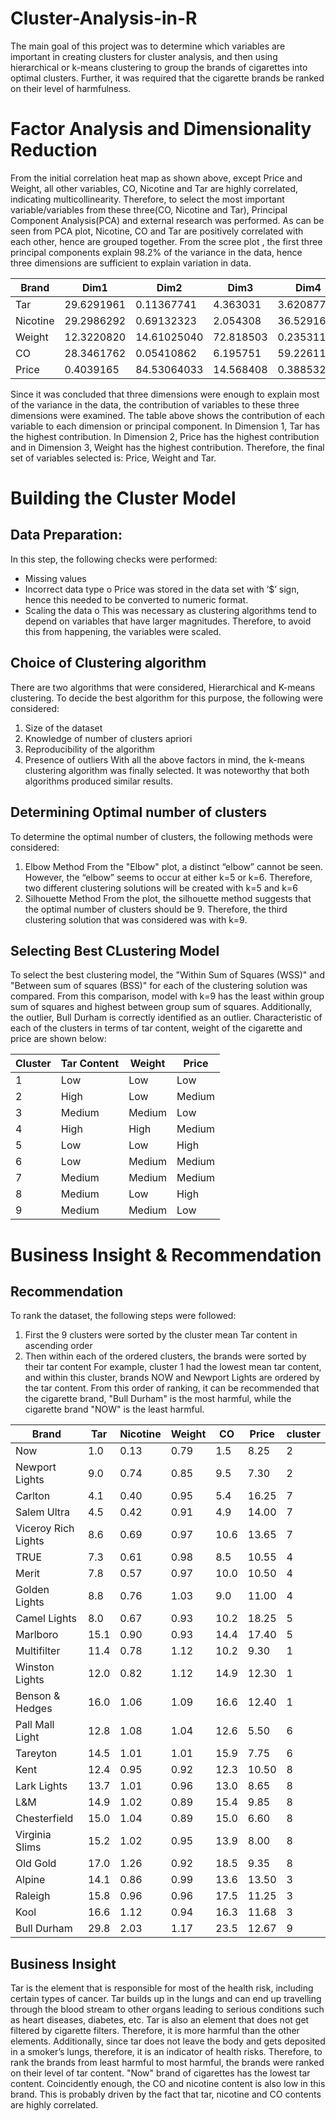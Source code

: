 # Cluster-Analysis-in-R
The main goal of this project was to determine which variables are important in creating clusters for cluster analysis, and then using hierarchical or k-means clustering to group the brands of cigarettes into optimal clusters. Further, it was required that the cigarette brands be ranked on their level of harmfulness.

# Factor Analysis and Dimensionality Reduction
From the initial correlation heat map as shown above, except Price and Weight, all other variables, CO, Nicotine and Tar are highly correlated, indicating multicollinearity. Therefore, to select the most important variable/variables from these three(CO, Nicotine and Tar), Principal Component Analysis(PCA) and external research was performed.
As can be seen from PCA plot, Nicotine, CO and Tar are positively correlated with each other, hence are grouped together. 
From the scree plot , the first three principal components explain 98.2% of the variance in the data, hence three dimensions are sufficient to explain variation in data.

| Brand | Dim1  | Dim2 | Dim3  | Dim4 | Dim5 |
| ------------- | ------------- | ------------- | ------------- | ------------- | ------------- |
| Tar  | 29.6291961 |  0.11367741  | 4.363031 |  3.6208772 | 62.27321841 |
| Nicotine | 29.2986292 |  0.69132323 |  2.054308 | 36.5291627 | 31.42657726 |
| Weight  | 12.3220820 | 14.61025040 | 72.818503  | 0.2353117  | 0.01385256 |
| CO       | 28.3461762  | 0.05410862  | 6.195751 | 59.2261156  | 6.17784897 |
| Price     | 0.4039165 | 84.53064033 | 14.568408  | 0.3885328  | 0.10850279 |

Since it was concluded that three dimensions were enough to explain most of the variance in the data, the contribution of variables to these three dimensions were examined. The table above shows the contribution of each variable to each dimension or principal component. In Dimension 1, Tar has the highest contribution. In Dimension 2, Price has the highest contribution and in Dimension 3, Weight has the highest contribution. 
Therefore, the final set of variables selected is: Price, Weight and Tar.

# Building the Cluster Model
## Data Preparation:
In this step, the following checks were performed:
-	Missing values
-	Incorrect data type
  o	Price was stored in the data set with ‘$’ sign, hence this needed to be converted to numeric format.
-	Scaling the data
  o	This was necessary as clustering algorithms tend to depend on variables that have larger magnitudes. Therefore, to avoid this from happening, the variables were scaled.
## Choice of Clustering algorithm
There are two algorithms that were considered, Hierarchical and K-means clustering. To decide the best algorithm for this purpose, the following were considered:
1.	Size of the dataset
2.	Knowledge of number of clusters apriori
3.	Reproducibility of the algorithm
4.	Presence of outliers
With all the above factors in mind, the k-means clustering algorithm was finally selected. It was noteworthy that both algorithms produced similar results. 
## Determining Optimal number of clusters
To determine the optimal number of clusters, the following methods were considered:
1.	Elbow Method
    From the "Elbow" plot, a distinct “elbow” cannot be seen. However, the “elbow” seems to occur at either k=5 or k=6.
    Therefore, two different clustering solutions will be created with k=5 and k=6
2.	Silhouette Method
    From the plot, the silhouette method suggests that the optimal number of clusters should be 9. Therefore, the third clustering         solution that was considered was with k=9.
## Selecting Best CLustering Model
To select the best clustering model, the "Within Sum of Squares (WSS)" and "Between sum of squares (BSS)" for each of the clustering solution was compared. 
From this comparison, model with k=9 has the least within group sum of squares and highest between group sum of squares. Additionally, the outlier, Bull Durham is correctly identified as an outlier.
Characteristic of each of the clusters in terms of tar content, weight of the cigarette and price are shown below:

|Cluster|Tar Content|Weight|Price|
| ------------- | ------------- | ------------- | ------------- |
|1|Low|Low|Low|
|2|High|Low|Medium|
|3|Medium|Medium|Low|
|4|High|High|Medium|
|5|Low|Low|High|
|6|Low|Medium|Medium|
|7|Medium|Medium|Medium|
|8|Medium|Low|High|
|9|Medium|Medium|Low|

# Business Insight & Recommendation
## Recommendation
To rank the dataset, the following steps were followed:
1.	First the 9 clusters were sorted by the cluster mean Tar content in ascending order
2.	Then within each of the ordered clusters, the brands were sorted by their tar content
For example, cluster 1 had the lowest mean tar content, and within this cluster, brands NOW and Newport Lights are ordered by the tar content. 
From this order of ranking, it can be recommended that the cigarette brand, "Bull Durham" is the most harmful, while the cigarette brand "NOW" is the least harmful. 

|Brand|Tar|Nicotine|Weight|CO|Price|cluster|
| ------------- | ------------- | ------------- | ------------- | ------------- | ------------- | ------------- |
|Now|1.0|0.13|0.79|1.5|8.25|2|
|Newport Lights|9.0|0.74|0.85|9.5|7.30|2
|Carlton|4.1|0.40|0.95|5.4|16.25|7|
|Salem Ultra|4.5|0.42|0.91|4.9|14.00|7|
|Viceroy Rich Lights|8.6|0.69|0.97|10.6|13.65|7|
|TRUE|7.3|0.61|0.98|8.5|10.55|4|
|Merit|7.8|0.57|0.97|10.0|10.50|4|
|Golden Lights|8.8|0.76|1.03|9.0|11.00|4|
|Camel Lights|8.0|0.67|0.93|10.2|18.25|5|
|Marlboro|15.1|0.90|0.93|14.4|17.40|5|
|Multifilter|11.4|0.78|1.12|10.2|9.30|1|
|Winston Lights|12.0|0.82|1.12|14.9|12.30|1|
|Benson & Hedges|16.0|1.06|1.09|16.6|12.40|1|
|Pall Mall Light|12.8|1.08|1.04|12.6|5.50|6|
|Tareyton|14.5|1.01|1.01|15.9|7.75|6|
|Kent|12.4|0.95|0.92|12.3|10.50|8|
|Lark Lights|13.7|1.01|0.96|13.0|8.65|8|
|L&M|14.9|1.02|0.89|15.4|9.85|8|
|Chesterfield|15.0|1.04|0.89|15.0|6.60|8|
|Virginia Slims|15.2|1.02|0.95|13.9|8.00|8|
|Old Gold|17.0|1.26|0.92|18.5|9.35|8|
|Alpine|14.1|0.86|0.99|13.6|13.50|3|
|Raleigh|15.8|0.96|0.96|17.5|11.25|3|
|Kool|16.6|1.12|0.94|16.3|11.68|3|
|Bull Durham|29.8|2.03|1.17|23.5|12.67|9|
## Business Insight
Tar is the element that is responsible for most of the health risk, including certain types of cancer. Tar builds up in the lungs and can end up travelling through the blood stream to other organs leading to serious conditions such as heart diseases, diabetes, etc. Tar is also an element that does not get filtered by cigarette filters. Therefore, it is more harmful than the other elements. Additionally, since tar does not leave the body and gets deposited in a smoker’s lungs, therefore, it is an indicator of health risks. Therefore, to rank the brands from least harmful to most harmful, the brands were ranked on their level of tar content. "Now" brand of cigarettes has the lowest tar content. Coincidently enough, the CO and nicotine content is also low in this brand. This is probably driven by the fact that tar, nicotine and CO contents are highly correlated.


